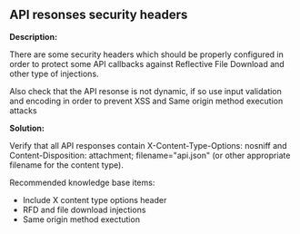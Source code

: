 API resonses security headers
-------

**Description:**

There are some security headers which should be properly configured in order to protect
some API callbacks against Reflective File Download and other type of injections.

Also check that the API resonse is not dynamic, if so use input validation and encoding in order
to prevent XSS and Same origin method execution attacks


**Solution:**

Verify that all API responses contain X-Content-Type-Options: nosniff and Content-Disposition: 
attachment; filename="api.json" (or other appropriate filename for the content type).

Recommended knowledge base items:
- Include X content type options header
- RFD and file download injections
- Same origin method exectution
